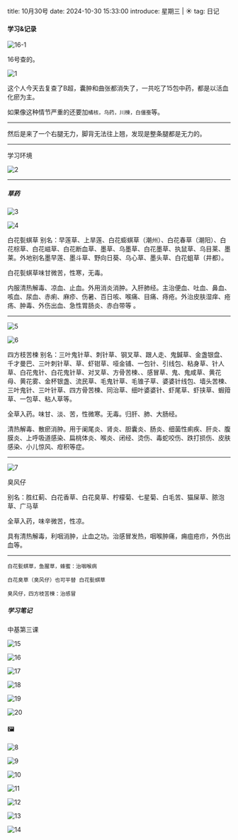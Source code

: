 title: 10月30号
date: 2024-10-30 15:33:00
introduce: 星期三 | ☀️
tag: 日记

#### 学习&记录

![16-1](/static/img/2024/10/16/1.jpg)

16号查的。

![1](/static/img/2024/10/30/1.jpg)

这个人今天去复查了B超，囊肿和曲张都消失了，一共吃了15包中药，都是以活血化瘀为主。

如果像这种情节严重的还要加`橘核，乌药，川楝，白僵蚕`等。

---

然后是来了一个右腿无力，脚背无法往上翘，发现是整条腿都是无力的。

---

学习环境

![2](/static/img/2024/10/30/2.jpg)

---

##### 草药

![3](/static/img/2024/10/30/3.jpg)

![4](/static/img/2024/10/30/4.jpg)

白花甏蜞草
别名：早莲草、上旱莲、白花蟛蜞草（潮州）、白花春草（潮阳）、白花棕草、白花嵫草、白花断血草、墨草、乌墨草、白花墨草、执鼠草、乌目莱、墨莱。外地别名墨早莲、墨斗草、野向日葵、乌心草、墨头草、白花蛆草（井都）。

白花甏蜞草味甘微苦，性寒，无毒。

内服清热解毒、凉血、止血。外用消炎消肿。入肝肺经。主治便血、吐血、鼻血、咳血、尿血、赤痢、麻疹、伤暑、百日咳、喉痛、目痛、痔疮。外治皮肤湿痒、疮疡、肿毒、外伤出血、急性胃肠炎、赤白带等 。

---

![5](/static/img/2024/10/30/5.jpg)

![6](/static/img/2024/10/30/6.jpg)

四方枝苦楝
别名：三叶鬼针草、刺针草、钢叉草、跟人走、鬼鍼草、金盏银盘、千才曼巴、三叶刺针草、草、虾钳草、哑金铺、一包针、引线包、粘身草、针人草、白花鬼针、白花鬼针草、对叉草、方骨苦楝、、感冒草、鬼、鬼咸草、黄花母、黄花雾、金杯银盏、流民草、毛鬼针草、毛锥子草、婆婆针线包、墙头苦楝、三叶鬼针、三叶针草、四方骨苦楝、同治草、细叶婆婆针、虾尾草、虾挟草、蝦箝草、一包草、粘人草等。

全草入药。味甘、淡、苦，性微寒。无毒。归肝、肺、大肠经。

清热解毒、散瘀消肿。用于阑尾炎、肾炎、胆囊炎、肠炎、细菌性痢疾、肝炎、腹膜炎、上呼吸道感染、扁桃体炎、喉炎、闭经、烫伤、毒蛇咬伤、跌打损伤、皮肤感染、小儿惊风、疳积等症。

---

![7](/static/img/2024/10/30/7.jpg)

臭风仔

别名：胜红蓟、白花香草、白花臭草、柠檬菊、七星菊、白毛苦、猫屎草、脓泡草、广马草

全草入药，味辛微苦，性凉。

具有清热解毒，利咽消肿，止血之功。治感冒发热，咽喉肿痛，痈疽疮疖，外伤出血等。

---

`白花甏蜞草，鱼腥草，蜂蜜：治咽喉病`

`白花臭草（臭风仔）也可平替 白花甏蜞草`

`臭风仔，四方枝苦楝：治感冒`

##### 学习笔记

中基第三课

![15](/static/img/2024/10/30/15.jpg)

![16](/static/img/2024/10/30/16.jpg)

![17](/static/img/2024/10/30/17.jpg)

![18](/static/img/2024/10/30/18.jpg)

![19](/static/img/2024/10/30/19.jpg)

![20](/static/img/2024/10/30/20.jpg)

#### 🖼️

![8](/static/img/2024/10/30/8.jpg)

![9](/static/img/2024/10/30/9.jpg)

![10](/static/img/2024/10/30/10.jpg)

![11](/static/img/2024/10/30/11.jpg)

![12](/static/img/2024/10/30/12.jpg)

![13](/static/img/2024/10/30/13.jpg)

![14](/static/img/2024/10/30/14.jpg)
